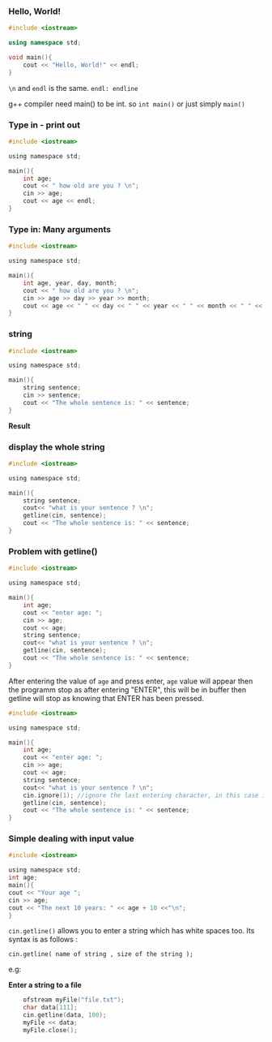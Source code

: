 ### Hello, World!
```cpp
#include <iostream>

using namespace std;

void main(){
	cout << "Hello, World!" << endl;
}
```

``\n`` and ``endl`` is the same.
``endl: endline``

g++ compiler need main() to be int. so ``int main()`` or just simply ``main()``

### Type in - print out

```c
#include <iostream>

using namespace std;

main(){
	int age;
	cout << " how old are you ? \n";
	cin >> age;
	cout << age << endl;
}
```

### Type in: Many arguments

```c
#include <iostream>

using namespace std;

main(){
	int age, year, day, month;
	cout << " how old are you ? \n";
	cin >> age >> day >> year >> month;
	cout << age << " " << day << " " << year << " " << month << " " << endl;
}
```

### string

```c
#include <iostream>

using namespace std;

main(){
	string sentence;
	cin >> sentence;
	cout << "The whole sentence is: " << sentence;
}
```

**Result**

### display the whole string

```c
#include <iostream>

using namespace std;

main(){
	string sentence;
	cout<< "what is your sentence ? \n";
	getline(cin, sentence);
	cout << "The whole sentence is: " << sentence;
}
```
### Problem with getline()

```c
#include <iostream>

using namespace std;

main(){
	int age;
	cout << "enter age: ";
	cin >> age;
	cout << age;
	string sentence;
	cout<< "what is your sentence ? \n";
	getline(cin, sentence);
	cout << "The whole sentence is: " << sentence;
}
```

After entering the value of ``age`` and press enter, ``age`` value will appear then the programm stop as after entering "ENTER", this will be in buffer then getline will stop as knowing that ENTER has been pressed.

```c
#include <iostream>

using namespace std;

main(){
	int age;
	cout << "enter age: ";
	cin >> age;
	cout << age;
	string sentence;
	cout<< "what is your sentence ? \n";
	cin.ignore(1); //ignore the last entering character, in this case is "ENTER"
	getline(cin, sentence);
	cout << "The whole sentence is: " << sentence;
}
```

### Simple dealing with input value

```c
#include <iostream>

using namespace std;
int age;
main(){
cout << "Your age ";
cin >> age;
cout << "The next 10 years: " << age + 10 <<"\n";
}
```

``cin.getline()`` allows you to enter a string which has white spaces too. Its syntax is as follows : 

``cin.getline( name of string , size of the string );``

e.g:

**Enter a string to a file**

```c
	ofstream myFile("file.txt");
	char data[111];
	cin.getline(data, 100);
	myFile << data;
	myFile.close();
```